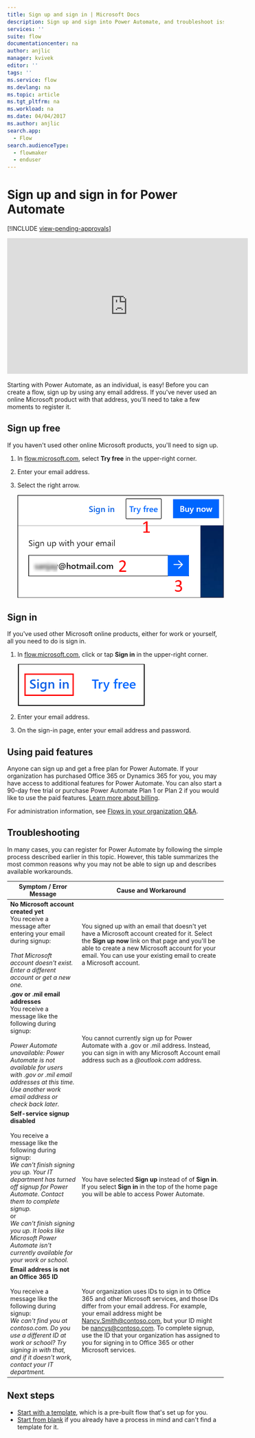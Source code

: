 ```yaml
---
title: Sign up and sign in | Microsoft Docs
description: Sign up and sign into Power Automate, and troubleshoot issues with this process.
services: ''
suite: flow
documentationcenter: na
author: anjlic
manager: kvivek
editor: ''
tags: ''
ms.service: flow
ms.devlang: na
ms.topic: article
ms.tgt_pltfrm: na
ms.workload: na
ms.date: 04/04/2017
ms.author: anjlic
search.app: 
  - Flow
search.audienceType: 
  - flowmaker
  - enduser
---
```

# Sign up and sign in for Power Automate

[!INCLUDE [view-pending-approvals](includes/cc-rebrand.md)]

<iframe width="560" height="315" src="https://www.youtube.com/embed/cRkmSZrctLc?list=PL8nfc9haGeb55I9wL9QnWyHp3ctU2_ThF" frameborder="0" allowfullscreen></iframe>

Starting with Power Automate, as an individual, is easy! Before you can create a flow, sign up by using any email address. If you've never used an online Microsoft product with that address, you'll need to take a few moments to register it.

## Sign up free
If you haven't used other online Microsoft products, you'll need to sign up.

1. In [flow.microsoft.com](https://flow.microsoft.com), select **Try free** in the upper-right corner.
2. Enter your email address.
3. Select the right arrow.

    ![Sign-up link](./media/sign-up-sign-in/signup.png)

## Sign in
If you've used other Microsoft online products, either for work or yourself, all you need to do is sign in.

1. In [flow.microsoft.com](https://flow.microsoft.com), click or tap **Sign in** in the upper-right corner.

    ![Sign-in link](./media/sign-up-sign-in/signin.png)
2. Enter your email address.
3. On the sign-in page, enter your email address and password.

## Using paid features
Anyone can sign up and get a free plan for Power Automate. If your organization has purchased Office 365 or Dynamics 365 for you, you may have access to additional features for Power Automate. You can also start a 90-day free trial or purchase Power Automate Plan 1 or Plan 2 if you would like to use the paid features. [Learn more about billing](billing-questions.md).

For administration information, see [Flows in your organization Q&A](organization-q-and-a.md).

## Troubleshooting
In many cases, you can register for Power Automate by following the simple process described earlier in this topic. However, this table summarizes the most common reasons why you may not be able to sign up and describes available workarounds.


|                                                                                                                                                                                       Symptom / Error Message                                                                                                                                                                                        |                                                                                                                                                                              Cause and Workaround                                                                                                                                                                              |
|------------------------------------------------------------------------------------------------------------------------------------------------------------------------------------------------------------------------------------------------------------------------------------------------------------------------------------------------------------------------------------------------------|--------------------------------------------------------------------------------------------------------------------------------------------------------------------------------------------------------------------------------------------------------------------------------------------------------------------------------------------------------------------------------|
|                                                                                       **No Microsoft account created yet** <br> You receive a message after entering your email during signup:<br><br> *That Microsoft account doesn't exist. Enter a different account or get a new one.*                                                                                       |                                              You signed up with an email that doesn't yet have a Microsoft account created for it. Select the **Sign up now** link on that page and you'll be able to create a new Microsoft account for your email. You can use your existing email to create a Microsoft account.                                               |
|                                                  **.gov or .mil email addresses**<br>You receive a message like the following during signup:<br><br>*Power Automate unavailable: Power Automate is not available for users with .gov or .mil email addresses at this time. Use another work email address or check back later.*                                                  |                                                                                            You cannot currently sign up for Power Automate with a .gov or .mil address. Instead, you can sign in with any Microsoft Account email address such as a *\@outlook.com* address.                                                                                             |
| **Self-service signup disabled**<br><br>You receive a message like the following during signup:<br>*We can't finish signing you up. Your IT department has turned off signup for Power Automate. Contact them to complete signup.* <br>or<br> *We can't finish signing you up. It looks like Microsoft Power Automate isn't currently available for your work or school.* |                                                                                        You have selected **Sign up** instead of of **Sign in**. If you select **Sign in** in the top of the home page you will be able to access Power Automate.                                                                                        |
|                                                   **Email address is not an Office 365 ID**<br><br>You receive a message like the following during signup:<br>*We can't find you at contoso.com.  Do you use a different ID at work or school? Try signing in with that, and if it doesn't work, contact your IT department.*                                                    | Your organization uses IDs to sign in to Office 365 and other Microsoft services, and those IDs differ from your email address. For example, your email address might be Nancy.Smith@contoso.com, but your ID might be nancys@contoso.com. To complete signup, use the ID that your organization has assigned to you for signing in to Office 365 or other Microsoft services. |

## Next steps
* [Start with a template](get-started-logic-template.md), which is a pre-built flow that's set up for you.
* [Start from blank](get-started-logic-flow.md) if you already have a process in mind and can't find a template for it.

